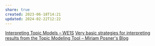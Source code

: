 ```yaml
---
share: true
created: 2023-06-18T14:21
updated: 2024-02-22T12:22
---
```


[Interpreting Topic Models – WE1S](https://we1s.ucsb.edu/z_orphaned-pages/interpreting-topic-models/)
[Very basic strategies for interpreting results from the Topic Modeling Tool – Miriam Posner's Blog](http://miriamposner.com/blog/very-basic-strategies-for-interpreting-results-from-the-topic-modeling-tool/)